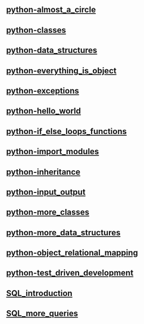 ## [python-almost_a_circle](https://github.com/luciel53/holbertonschool-higher_level_programming/tree/main/python-almost_a_circle)
## [python-classes](https://github.com/luciel53/holbertonschool-higher_level_programming/tree/main/python-classes)
## [python-data_structures](https://github.com/luciel53/holbertonschool-higher_level_programming/tree/main/python-data_structures)
## [python-everything_is_object](https://github.com/luciel53/holbertonschool-higher_level_programming/tree/main/python-everything_is_object)
## [python-exceptions](https://github.com/luciel53/holbertonschool-higher_level_programming/tree/main/python-exceptions)
## [python-hello_world](https://github.com/luciel53/holbertonschool-higher_level_programming/tree/main/python-hello_world)
## [python-if_else_loops_functions](https://github.com/luciel53/holbertonschool-higher_level_programming/tree/main/python-if_else_loops_functions)
## [python-import_modules](https://github.com/luciel53/holbertonschool-higher_level_programming/tree/main/python-import_modules)
## [python-inheritance](https://github.com/luciel53/holbertonschool-higher_level_programming/tree/main/python-inheritance)
## [python-input_output](https://github.com/luciel53/holbertonschool-higher_level_programming/tree/main/python-input_output)
## [python-more_classes](https://github.com/luciel53/holbertonschool-higher_level_programming/tree/main/python-more_classes)
## [python-more_data_structures](https://github.com/luciel53/holbertonschool-higher_level_programming/tree/main/python-more_data_structures)
## [python-object_relational_mapping](https://github.com/luciel53/holbertonschool-higher_level_programming/tree/main/python-object_relational_mapping)
## [python-test_driven_development](https://github.com/luciel53/holbertonschool-higher_level_programming/tree/main/python-test_driven_development)
## [SQL_introduction](https://github.com/luciel53/holbertonschool-higher_level_programming/tree/main/SQL_introduction)
## [SQL_more_queries](https://github.com/luciel53/holbertonschool-higher_level_programming/tree/main/SQL_more_queries)
